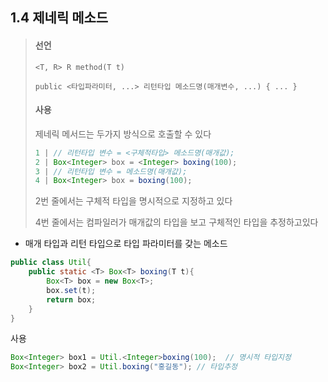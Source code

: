 
## 1.4 제네릭 메소드

> #### 선언 
>`<T, R> R method(T t)`
>
> `public <타입파라미터, ...> 리턴타입 메소드명(매개변수, ...) { ... }`
>
> #### 사용
>
> 제네릭 메서드는 두가지 방식으로 호출할 수 있다
>
> ```java
> 1 | // 리턴타입 변수 = <구체적타입> 메소드명(매개값);
> 2 | Box<Integer> box = <Integer> boxing(100);
> 3 | // 리턴타입 변수 = 메소드명(매개값);
> 4 | Box<Integer> box = boxing(100);
> ```
>
> 2번 줄에서는 구체적 타입을 명시적으로 지정하고 있다
>
> 4번 줄에서는 컴파일러가 매개값의 타입을 보고 구체적인 타입을 추정하고있다

* 매개 타입과 리턴 타입으로 타입 파라미터를 갖는 메소드

```java
public class Util{
    public static <T> Box<T> boxing(T t){
        Box<T> box = new Box<T>;
        box.set(t);
        return box;
    }   
}
```

사용

```java
Box<Integer> box1 = Util.<Integer>boxing(100);  // 명시적 타입지정
Box<Integer> box2 = Util.boxing("홍길동"); // 타입추정
```